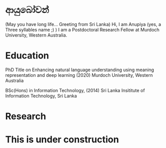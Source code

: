 # ආයුබෝවන් 
(May you have long life... Greeting from Sri Lanka)
 Hi, I am Anupiya (yes, a Three syllables name ;) ) 
I am a Postdoctoral Research Fellow at Murdoch University, Western Australia.

# Education
PhD Title on Enhancing natural language understanding using meaning representation and deep learning (2020)
Murdoch University, Western Australia

BSc(Hons) in Information Technology, (2014)
Sri Lanka Insititute of Information Technology, Sri Lanka

# Research

# This is under construction



